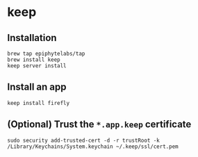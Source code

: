 # keep

## Installation

```
brew tap epiphytelabs/tap
brew install keep
keep server install
```

## Install an app

```
keep install firefly
```

## (Optional) Trust the `*.app.keep` certificate

```
sudo security add-trusted-cert -d -r trustRoot -k /Library/Keychains/System.keychain ~/.keep/ssl/cert.pem
```
